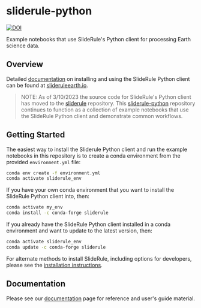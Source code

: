 # sliderule-python

[![DOI](https://zenodo.org/badge/311384982.svg)](https://zenodo.org/badge/latestdoi/311384982)

Example notebooks that use SlideRule's Python client for processing Earth science data.

## Overview
Detailed [documentation](https://slideruleearth.io/rtd/) on installing and using the SlideRule Python client can be found at [slideruleearth.io](https://slideruleearth.io/).

> NOTE: As of 3/10/2023 the source code for SlideRule's Python client has moved to the [sliderule](https://github.com/ICESat2-SlideRule/sliderule) repository. This [sliderule-python](https://github.com/ICESat2-SlideRule/sliderule-python) repository continues to function as a collection of example notebooks that use the SlideRule Python client and demonstrate common workflows.

## Getting Started

The easiest way to install the Sliderule Python client and run the example notebooks in this repository is to create a conda environment from the provided `environment.yml` file:
```bash
conda env create -f environment.yml
conda activate sliderule_env
```

If you have your own conda environment that you want to install the SlideRule Python client into, then:
```bash
conda activate my_env
conda install -c conda-forge sliderule
```

If you already have the SlideRule Python client installed in a conda environment and want to update to the latest version, then:
```bash
conda activate sliderule_env
conda update -c conda-forge sliderule
```

For alternate methods to install SlideRule, including options for developers, please see the [installation instructions](https://slideruleearth.io/rtd/getting_started/Install.html).

## Documentation

Please see our [documentation](https://slideruleearth.io/rtd/) page for reference and user's guide material.
